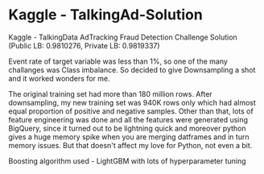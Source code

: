 # Kaggle - TalkingAd-Solution
Kaggle - TalkingData AdTracking Fraud Detection Challenge Solution (Public LB: 0.9810276, Private LB: 0.9819337)

Event rate of target variable was less than 1%, so one of the many challanges was Class imbalance. So decided to give Downsampling a shot and it worked wonders for me.

The original training set had more than 180 million rows. After downsampling, my new training set was 940K rows only which had almost equal proportion of positive and negative samples. Other than that, lots of feature engineering was done and all the  features were generated using BigQuery, since it turned out to be lightning quick and moreover python gives a huge memory spike when you are merging datframes and in turn memory issues. But that doesn't affect my love for Python, not even a bit.

Boosting algorithm used - LightGBM with lots of hyperparameter tuning


